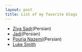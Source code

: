 ```yaml
---
layout: post
title: List of my favorite blogs
---
```

* [Ziya Sadr](https://www.ziyasadr.com)(Persian)
* [Jadi](https://jadi.net/)(Persian)
* [Pouria Nazemi](https://pourianazemi.com)(Persian)
* [Luke Smith](https://lukesmith.xyz/)